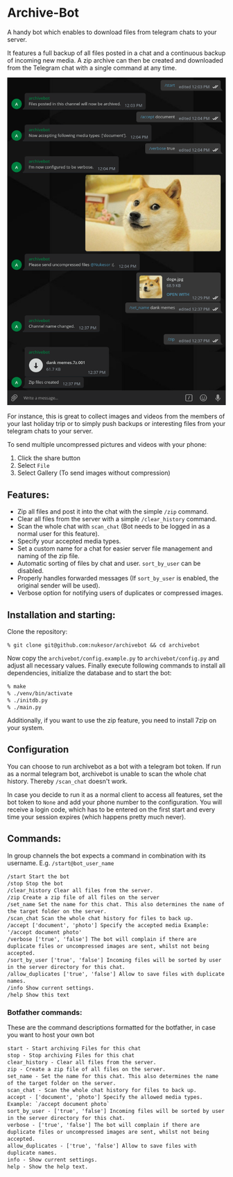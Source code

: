 # Archive-Bot

A handy bot which enables to download files from telegram chats to your server.

It features a full backup of all files posted in a chat and a continuous backup of incoming new media.
A zip archive can then be created and downloaded from the Telegram chat with a single command at any time.

<p align="center">
    <img src="https://raw.githubusercontent.com/Nukesor/images/master/archivebot_example.png">
</p>

For instance, this is great to collect images and videos from the members of your last holiday trip or to simply push backups or interesting files from your telegram chats to your server.

To send multiple uncompressed pictures and videos with your phone:
1. Click the share button
2. Select `File`
3. Select Gallery (To send images without compression)

## Features:

- Zip all files and post it into the chat with the simple `/zip` command.
- Clear all files from the server with a simple `/clear_history` command.
- Scan the whole chat with `scan_chat` (Bot needs to be logged in as a normal user for this feature).
- Specify your accepted media types.
- Set a custom name for a chat for easier server file management and naming of the zip file.
- Automatic sorting of files by chat and user. `sort_by_user` can be disabled.
- Properly handles forwarded messages (If `sort_by_user` is enabled, the original sender will be used).
- Verbose option for notifying users of duplicates or compressed images.


## Installation and starting:

Clone the repository: 

    % git clone git@github.com:nukesor/archivebot && cd archivebot

Now copy the `archivebot/config.example.py` to `archivebot/config.py` and adjust all necessary values.
Finally execute following commands to install all dependencies, initialize the database and to start the bot:

    % make
    % ./venv/bin/activate
    % ./initdb.py
    % ./main.py


Additionally, if you want to use the zip feature, you need to install 7zip on your system.


## Configuration

You can choose to run archivebot as a bot with a telegram bot token. If run as a normal telegram bot, archivebot is unable to scan the whole chat history. Thereby `/scan_chat` doesn't work.

In case you decide to run it as a normal client to access all features, set the bot token to `None` and add your phone number to the configuration.
You will receive a login code, which has to be entered on the first start and every time your session expires (which happens pretty much never).


## Commands:
In group channels the bot expects a command in combination with its username.
E.g. `/start@bot_user_name`

    /start Start the bot
    /stop Stop the bot
    /clear_history Clear all files from the server.
    /zip Create a zip file of all files on the server
    /set_name Set the name for this chat. This also determines the name of the target folder on the server.
    /scan_chat Scan the whole chat history for files to back up.
    /accept ['document', 'photo'] Specify the accepted media Example: '/accept document photo'
    /verbose ['true', 'false'] The bot will complain if there are duplicate files or uncompressed images are sent, whilst not being accepted.
    /sort_by_user ['true', 'false'] Incoming files will be sorted by user in the server directory for this chat.
    /allow_duplicates ['true', 'false'] Allow to save files with duplicate names.
    /info Show current settings.
    /help Show this text


### Botfather commands:
These are the command descriptions formatted for the botfather, in case you want to host your own bot

    start - Start archiving Files for this chat
    stop - Stop archiving Files for this chat
    clear_history - Clear all files from the server.
    zip - Create a zip file of all files on the server.
    set_name - Set the name for this chat. This also determines the name of the target folder on the server.
    scan_chat - Scan the whole chat history for files to back up.
    accept - ['document', 'photo'] Specify the allowed media types. Example: `/accept document photo`
    sort_by_user - ['true', 'false'] Incoming files will be sorted by user in the server directory for this chat.
    verbose - ['true', 'false'] The bot will complain if there are duplicate files or uncompressed images are sent, whilst not being accepted.
    allow_duplicates - ['true', 'false'] Allow to save files with duplicate names.
    info - Show current settings.
    help - Show the help text.
